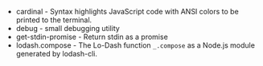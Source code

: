 * cardinal - Syntax highlights JavaScript code with ANSI colors to be printed to the terminal.
* debug - small debugging utility
* get-stdin-promise - Return stdin as a promise
* lodash.compose - The Lo-Dash function `_.compose` as a Node.js module generated by lodash-cli.
